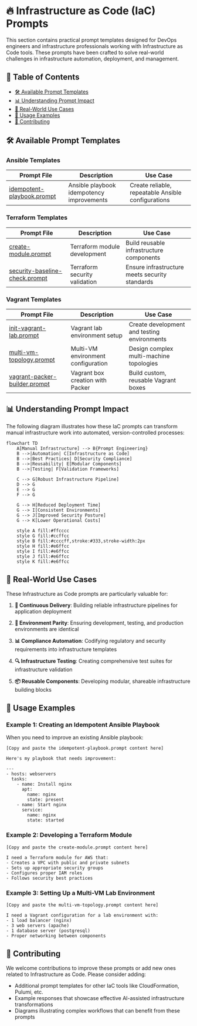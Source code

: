 # 🔥 Infrastructure as Code (IaC) Prompts

This section contains practical prompt templates designed for DevOps engineers and infrastructure professionals working with Infrastructure as Code tools. These prompts have been crafted to solve real-world challenges in infrastructure automation, deployment, and management.

## 📑 Table of Contents

- [🛠️ Available Prompt Templates](#available-prompt-templates)
- [📊 Understanding Prompt Impact](#understanding-prompt-impact)
- [🌟 Real-World Use Cases](#real-world-use-cases)
- [📝 Usage Examples](#usage-examples)
- [👥 Contributing](#contributing)

## 🛠️ Available Prompt Templates

### Ansible Templates

| Prompt File | Description | Use Case |
|-------------|-------------|----------|
| [idempotent-playbook.prompt](./ansible/idempotent-playbook.prompt) | Ansible playbook idempotency improvements | Create reliable, repeatable Ansible configurations |

### Terraform Templates

| Prompt File | Description | Use Case |
|-------------|-------------|----------|
| [create-module.prompt](./terraform/create-module.prompt) | Terraform module development | Build reusable infrastructure components |
| [security-baseline-check.prompt](./terraform/security-baseline-check.prompt) | Terraform security validation | Ensure infrastructure meets security standards |

### Vagrant Templates

| Prompt File | Description | Use Case |
|-------------|-------------|----------|
| [init-vagrant-lab.prompt](./vagrant/init-vagrant-lab.prompt) | Vagrant lab environment setup | Create development and testing environments |
| [multi-vm-topology.prompt](./vagrant/multi-vm-topology.prompt) | Multi-VM environment configuration | Design complex multi-machine topologies |
| [vagrant-packer-builder.prompt](./vagrant/vagrant-packer-builder.prompt) | Vagrant box creation with Packer | Build custom, reusable Vagrant boxes |

## 📊 Understanding Prompt Impact

The following diagram illustrates how these IaC prompts can transform manual infrastructure work into automated, version-controlled processes:

```mermaid
flowchart TD
    A[Manual Infrastructure] --> B{Prompt Engineering}
    B -->|Automation| C[Infrastructure as Code]
    B -->|Best Practices| D[Security Compliance]
    B -->|Reusability| E[Modular Components]
    B -->|Testing| F[Validation Frameworks]
    
    C --> G[Robust Infrastructure Pipeline]
    D --> G
    E --> G
    F --> G
    
    G --> H[Reduced Deployment Time]
    G --> I[Consistent Environments]
    G --> J[Improved Security Posture]
    G --> K[Lower Operational Costs]
    
    style A fill:#ffcccc
    style G fill:#ccffcc
    style B fill:#ccccff,stroke:#333,stroke-width:2px
    style H fill:#e6ffcc
    style I fill:#e6ffcc
    style J fill:#e6ffcc
    style K fill:#e6ffcc
```

## 🌟 Real-World Use Cases

These Infrastructure as Code prompts are particularly valuable for:

1. **🚀 Continuous Delivery**: Building reliable infrastructure pipelines for application deployment

2. **🔄 Environment Parity**: Ensuring development, testing, and production environments are identical

3. **📊 Compliance Automation**: Codifying regulatory and security requirements into infrastructure templates

4. **🔍 Infrastructure Testing**: Creating comprehensive test suites for infrastructure validation

5. **📦 Reusable Components**: Developing modular, shareable infrastructure building blocks

## 📝 Usage Examples

### Example 1: Creating an Idempotent Ansible Playbook

When you need to improve an existing Ansible playbook:

```
[Copy and paste the idempotent-playbook.prompt content here]

Here's my playbook that needs improvement:

---
- hosts: webservers
  tasks:
    - name: Install nginx
      apt:
        name: nginx
        state: present
    - name: Start nginx
      service:
        name: nginx
        state: started
```

### Example 2: Developing a Terraform Module

```
[Copy and paste the create-module.prompt content here]

I need a Terraform module for AWS that:
- Creates a VPC with public and private subnets
- Sets up appropriate security groups
- Configures proper IAM roles
- Follows security best practices
```

### Example 3: Setting Up a Multi-VM Lab Environment

```
[Copy and paste the multi-vm-topology.prompt content here]

I need a Vagrant configuration for a lab environment with:
- 1 load balancer (nginx)
- 3 web servers (apache)
- 1 database server (postgresql)
- Proper networking between components
```

## 👥 Contributing

We welcome contributions to improve these prompts or add new ones related to Infrastructure as Code. Please consider adding:

- Additional prompt templates for other IaC tools like CloudFormation, Pulumi, etc.
- Example responses that showcase effective AI-assisted infrastructure transformations
- Diagrams illustrating complex workflows that can benefit from these prompts